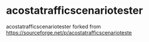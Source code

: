 # acostatrafficscenariotester
acostatrafficscenariotester forked from https://sourceforge.net/p/acostatrafficscenarioteste
